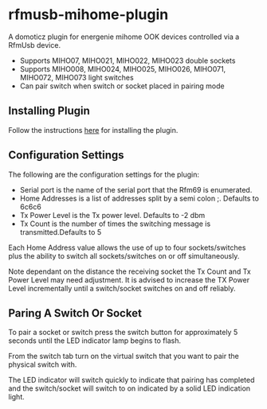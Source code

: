 # rfmusb-mihome-plugin
A domoticz plugin for energenie mihome OOK devices controlled via a RfmUsb device.

* Supports MIHO07, MIHO021, MIHO022, MIHO023 double sockets
* Supports MIHO008, MIHO024, MIHO025, MIHO026, MIHO071, MIHO072, MIHO073 light switches
* Can pair switch when switch or socket placed in pairing mode

## Installing Plugin

Follow the instructions [here](https://www.domoticz.com/wiki/Using_Python_plugins) for installing the plugin.

## Configuration Settings

The following are the configuration settings for the plugin:

* Serial port is the name of the serial port that the Rfm69 is enumerated.
* Home Addresses is a list of addresses split by a semi colon ;. Defaults to 6c6c6
* Tx Power Level is the Tx power level. Defaults to -2 dbm
* Tx Count is the number of times the switching message is transmitted.Defaults to 5

Each Home Address value allows the use of up to four sockets/switches plus the ability to switch all sockets/switches on or off simultaneously.

Note dependant on the distance the receiving socket the Tx Count and Tx Power Level may need adjustment. It is advised to increase the TX Power Level incrementally until a switch/socket switches on and off reliably.

## Paring A Switch Or Socket

To pair a socket or switch press the switch button for approximately 5 seconds until the LED indicator lamp begins to flash.

From the switch tab turn on the virtual switch that you want to pair the physical switch with.

The LED indicator will switch quickly to indicate that pairing has completed and the switch/socket will switch to on indicated by a solid LED indication light.
